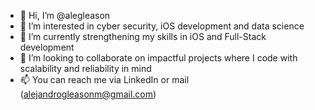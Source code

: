 - 👋 Hi, I’m @alegleason
- 👀 I’m interested in cyber security, iOS development and data science
- 🌱 I’m currently strengthening my skills in iOS and Full-Stack development
- 💞️ I’m looking to collaborate on impactful projects where I code with scalability and reliability in mind
- 📫 You can reach me via LinkedIn or mail (alejandrogleasonm@gmail.com)

<!---
alegleason/alegleason is a ✨ special ✨ repository because its `README.md` (this file) appears on your GitHub profile.
You can click the Preview link to take a look at your changes.
--->
